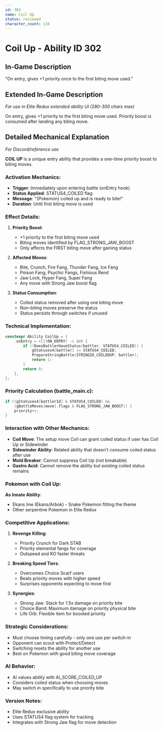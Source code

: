 ```yaml
---
id: 302
name: Coil Up
status: reviewed
character_count: 116
---
```


# Coil Up - Ability ID 302

## In-Game Description
"On entry, gives +1 priority once to the first biting move used."

## Extended In-Game Description
*For use in Elite Redux extended ability UI (280-300 chars max)*

On entry, gives +1 priority to the first biting move used. Priority boost is consumed after landing any biting move.

## Detailed Mechanical Explanation
*For Discord/reference use*

**COIL UP** is a unique entry ability that provides a one-time priority boost to biting moves.

### Activation Mechanics:
- **Trigger**: Immediately upon entering battle (onEntry hook)
- **Status Applied**: STATUS4_COILED flag
- **Message**: "{Pokemon} coiled up and is ready to bite!"
- **Duration**: Until first biting move is used

### Effect Details:
1. **Priority Boost**:
   - +1 priority to the first biting move used
   - Biting moves identified by FLAG_STRONG_JAW_BOOST
   - Only affects the FIRST biting move after gaining status
   
2. **Affected Moves**:
   - Bite, Crunch, Fire Fang, Thunder Fang, Ice Fang
   - Poison Fang, Psychic Fangs, Fishious Rend
   - Jaw Lock, Hyper Fang, Super Fang
   - Any move with Strong Jaw boost flag

3. **Status Consumption**:
   - Coiled status removed after using one biting move
   - Non-biting moves preserve the status
   - Status persists through switches if unused

### Technical Implementation:
```cpp
constexpr Ability CoilUp = {
    .onEntry = +[](ON_ENTRY) -> int {
        if (!DoesBattlerHaveStatus(battler, STATUS4_COILED)) {
            gStatuses4[battler] |= STATUS4_COILED;
            PrepareStringBattle(STRINGID_COILEDUP, battler);
            return 1;
        }
        return 0;
    },
};
```

### Priority Calculation (battle_main.c):
```c
if ((gStatuses4[battlerId] & STATUS4_COILED) && 
    (gBattleMoves[move].flags & FLAG_STRONG_JAW_BOOST)) {
    priority++;
}
```

### Interaction with Other Mechanics:
- **Coil Move**: The setup move Coil can grant coiled status if user has Coil Up or Sidewinder
- **Sidewinder Ability**: Related ability that doesn't consume coiled status after use
- **Mold Breaker**: Cannot suppress Coil Up (not breakable)
- **Gastro Acid**: Cannot remove the ability but existing coiled status remains

### Pokemon with Coil Up:
**As Innate Ability**:
- Ekans line (Ekans/Arbok) - Snake Pokemon fitting the theme
- Other serpentine Pokemon in Elite Redux

### Competitive Applications:
1. **Revenge Killing**:
   - Priority Crunch for Dark STAB
   - Priority elemental fangs for coverage
   - Outspeed and KO faster threats

2. **Breaking Speed Tiers**:
   - Overcomes Choice Scarf users
   - Beats priority moves with higher speed
   - Surprises opponents expecting to move first

3. **Synergies**:
   - Strong Jaw: Stack for 1.5x damage on priority bite
   - Choice Band: Maximum damage on priority physical bite
   - Life Orb: Flexible item for boosted priority

### Strategic Considerations:
- Must choose timing carefully - only one use per switch-in
- Opponent can scout with Protect/Detect
- Switching resets the ability for another use
- Best on Pokemon with good biting move coverage

### AI Behavior:
- AI values ability with AI_SCORE_COILED_UP
- Considers coiled status when choosing moves
- May switch in specifically to use priority bite

### Version Notes:
- Elite Redux exclusive ability
- Uses STATUS4 flag system for tracking
- Integrates with Strong Jaw flag for move detection